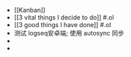 - [[Kanban]]
- [[3 vital things I decide to do]] #.ol
- [[3 good things I have done]] #.ol
- 测试 logseq安卓端; 使用 autosync 同步
-
-